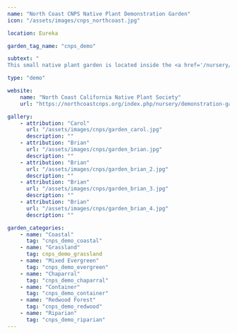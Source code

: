```yaml
---
name: "North Coast CNPS Native Plant Demonstration Garden"
icon: "/assets/images/cnps_northcoast.jpg" 

location: Eureka

garden_tag_name: "cnps_demo"

subtext: "
This small native plant garden is located inside the <a href='/nursery/northcoast-cnps'>North Coast CNPS Nursery</a> and showcases a wide array of Humboldt County and California native plants. The garden also functions as a living seed bank for the nursery. Visitors can view the garden during weekly volunteer and sale hours. <br/>*The plant list is currently under construction. Check back soon for updates *"

type: "demo"

website: 
    name: "North Coast California Native Plant Society"
    url: "https://northcoastcnps.org/index.php/nursery/demonstration-garden"

gallery: 
    - attribution: "Carol"
      url: "/assets/images/cnps/garden_carol.jpg"
      description: ""
    - attribution: "Brian"
      url: "/assets/images/cnps/garden_brian.jpg"
      description: ""
    - attribution: "Brian"
      url: "/assets/images/cnps/garden_brian_2.jpg"
      description: ""
    - attribution: "Brian"
      url: "/assets/images/cnps/garden_brian_3.jpg"
      description: ""
    - attribution: "Brian"
      url: "/assets/images/cnps/garden_brian_4.jpg"
      description: ""

garden_categories:
    - name: "Coastal"
      tag: "cnps_demo_coastal"  
    - name: "Grassland"
      tag: cnps_demo_grassland
    - name: "Mixed Evergreen"
      tag: "cnps_demo_evergreen"  
    - name: "Chaparral"
      tag: "cnps_demo_chaparral"  
    - name: "Container"
      tag: "cnps_demo_container"  
    - name: "Redwood Forest"
      tag: "cnps_demo_redwood"  
    - name: "Riparian"
      tag: "cnps_demo_riparian"  
---
```


